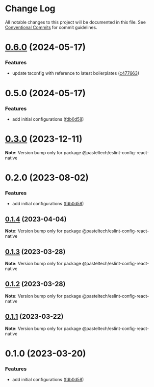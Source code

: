 # Change Log

All notable changes to this project will be documented in this file.
See [Conventional Commits](https://conventionalcommits.org) for commit guidelines.

# [0.6.0](https://github.com/pasteltech/coding-standard-typescript/compare/v0.5.0...v0.6.0) (2024-05-17)


### Features

* update tsconfig with reference to latest boilerplates ([c477663](https://github.com/pasteltech/coding-standard-typescript/commit/c477663063c38160d665045c148122fd80e169ac))





# 0.5.0 (2024-05-17)


### Features

* add initial configurations ([fdb0d58](https://github.com/pasteltech/coding-standard-typescript/commit/fdb0d58d7a0bb85c80851aede7756b59a416f528))





# [0.3.0](https://github.com/pasteltech/coding-standard-typescript/compare/@pasteltech/eslint-config-react-native@0.2.0...@pasteltech/eslint-config-react-native@0.3.0) (2023-12-11)

**Note:** Version bump only for package @pasteltech/eslint-config-react-native





# 0.2.0 (2023-08-02)


### Features

* add initial configurations ([fdb0d58](https://github.com/pasteltech/coding-standard-typescript/commit/fdb0d58d7a0bb85c80851aede7756b59a416f528))





## [0.1.4](https://github.com/pasteltech/coding-standard-typescript/compare/@pasteltech/eslint-config-react-native@0.1.3...@pasteltech/eslint-config-react-native@0.1.4) (2023-04-04)

**Note:** Version bump only for package @pasteltech/eslint-config-react-native





## [0.1.3](https://github.com/pasteltech/coding-standard-typescript/compare/@pasteltech/eslint-config-react-native@0.1.2...@pasteltech/eslint-config-react-native@0.1.3) (2023-03-28)

**Note:** Version bump only for package @pasteltech/eslint-config-react-native





## [0.1.2](https://github.com/pasteltech/coding-standard-typescript/compare/@pasteltech/eslint-config-react-native@0.1.1...@pasteltech/eslint-config-react-native@0.1.2) (2023-03-28)

**Note:** Version bump only for package @pasteltech/eslint-config-react-native





## [0.1.1](https://github.com/pasteltech/coding-standard-typescript/compare/@pasteltech/eslint-config-react-native@0.1.0...@pasteltech/eslint-config-react-native@0.1.1) (2023-03-22)

**Note:** Version bump only for package @pasteltech/eslint-config-react-native





# 0.1.0 (2023-03-20)


### Features

* add initial configurations ([fdb0d58](https://github.com/pasteltech/coding-standard-typescript/commit/fdb0d58d7a0bb85c80851aede7756b59a416f528))
